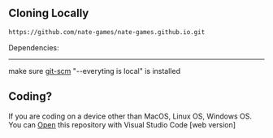 ## Cloning Locally
```bash
https://github.com/nate-games/nate-games.github.io.git
``` 
Dependencies:
***
make sure [git-scm](https://git-scm.com/downloads) "--everyting is local" is installed

## Coding?
If you are coding on a device other than MacOS, Linux OS, Windows OS. You can [Open](https://vscode.dev/github/nate-games/nate-games.github.io) this repository with Visual Studio Code [web version]